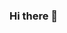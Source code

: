 <!--
<img align='right' src="https://github-readme-stats.vercel.app/api?username=Dev-Jeromebaek&show_icons=true">
-->
### Hi there 👋
<!--
🧑🏻‍💻 Senier Frontend Developer <br>
📚 React.js, Javascript(ES6+), Typescript <br> 
🚀 Working on @TANGO Inc.

<br><br>

<img align='right' src="https://github-readme-stats.vercel.app/api/top-langs/?username=Dev-Jeromebaek&layout=compact">
-->
<!-- 🚀 **Current** [SpaceONE Console](https://github.com/spaceone-dev/console) -->

<!--
**Dev-Jeromebaek/Dev-Jeromebaek** is a ✨ _special_ ✨ repository because its `README.md` (this file) appears on your GitHub profile.

Here are some ideas to get you started:

- 🔭 I’m currently working on ...
- 🌱 I’m currently learning ...
- 👯 I’m looking to collaborate on ...
- 🤔 I’m looking for help with ...
- 💬 Ask me about ...
- 📫 How to reach me: ...
- 😄 Pronouns: ...
- ⚡ Fun fact: ...
-->
